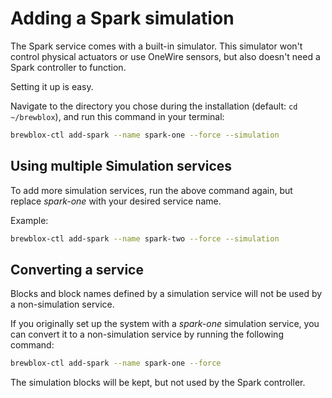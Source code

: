 # Adding a Spark simulation

The Spark service comes with a built-in simulator.
This simulator won't control physical actuators or use OneWire sensors, but also doesn't need a Spark controller to function.

Setting it up is easy.

Navigate to the directory you chose during the installation (default: `cd ~/brewblox`), and run this command in your terminal:

```bash
brewblox-ctl add-spark --name spark-one --force --simulation
```

## Using multiple Simulation services

To add more simulation services, run the above command again, but replace *spark-one* with your desired service name.

Example:

```bash
brewblox-ctl add-spark --name spark-two --force --simulation
```

## Converting a service

Blocks and block names defined by a simulation service will not be used by a non-simulation service.

If you originally set up the system with a *spark-one* simulation service, you can convert it to a non-simulation service by running the following command:

```bash
brewblox-ctl add-spark --name spark-one --force
```

The simulation blocks will be kept, but not used by the Spark controller.
